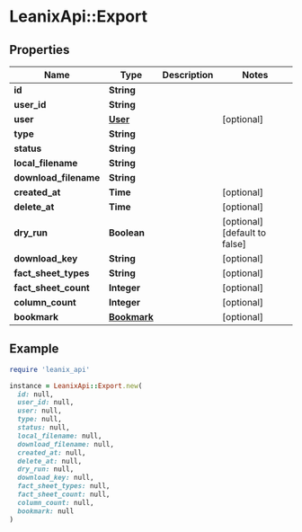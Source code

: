 # LeanixApi::Export

## Properties

| Name | Type | Description | Notes |
| ---- | ---- | ----------- | ----- |
| **id** | **String** |  |  |
| **user_id** | **String** |  |  |
| **user** | [**User**](User.md) |  | [optional] |
| **type** | **String** |  |  |
| **status** | **String** |  |  |
| **local_filename** | **String** |  |  |
| **download_filename** | **String** |  |  |
| **created_at** | **Time** |  | [optional] |
| **delete_at** | **Time** |  | [optional] |
| **dry_run** | **Boolean** |  | [optional][default to false] |
| **download_key** | **String** |  | [optional] |
| **fact_sheet_types** | **String** |  | [optional] |
| **fact_sheet_count** | **Integer** |  | [optional] |
| **column_count** | **Integer** |  | [optional] |
| **bookmark** | [**Bookmark**](Bookmark.md) |  | [optional] |

## Example

```ruby
require 'leanix_api'

instance = LeanixApi::Export.new(
  id: null,
  user_id: null,
  user: null,
  type: null,
  status: null,
  local_filename: null,
  download_filename: null,
  created_at: null,
  delete_at: null,
  dry_run: null,
  download_key: null,
  fact_sheet_types: null,
  fact_sheet_count: null,
  column_count: null,
  bookmark: null
)
```

